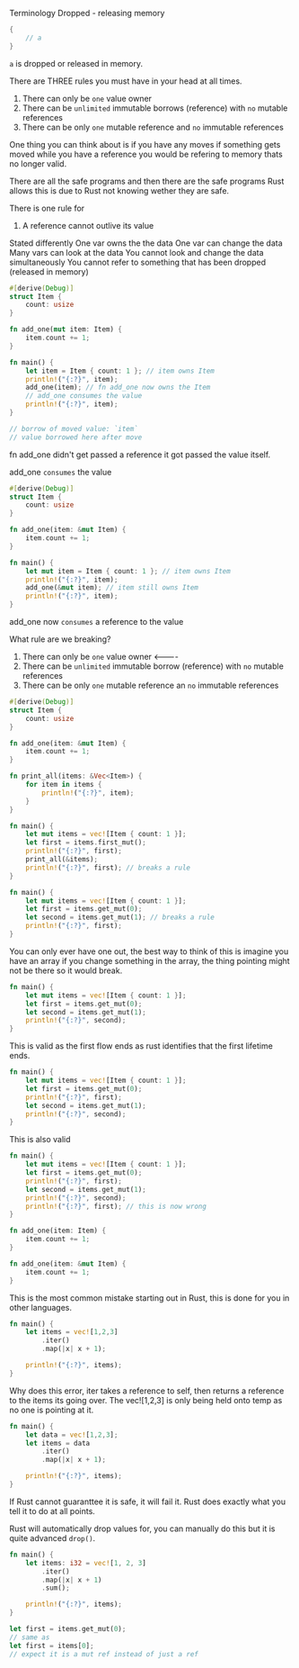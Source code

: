 Terminology
Dropped - releasing memory

```rust
{
    // a
}
```

`a` is dropped or released in memory.

There are THREE rules you must have in your head at all times.

1. There can only be `one` value owner
2. There can be `unlimited` immutable borrows (reference) with `no` mutable references
3. There can be only `one` mutable reference and `no` immutable references

One thing you can think about is if you have any moves if something gets moved while you have a reference you would be refering to memory thats no longer valid.

There are all the safe programs and then there are the safe programs Rust allows this is due to Rust not knowing wether they are safe.

There is one rule for

1. A reference cannot outlive its value

Stated differently
One var owns the the data
One var can change the data
Many vars can look at the data
You cannot look and change the data simultaneously
You cannot refer to something that has been dropped (released in memory)

```rust
#[derive(Debug)]
struct Item {
    count: usize
}

fn add_one(mut item: Item) {
    item.count += 1;
}

fn main() {
    let item = Item { count: 1 }; // item owns Item
    println!("{:?}", item);
    add_one(item); // fn add_one now owns the Item
    // add_one consumes the value
    println!("{:?}", item);
}

// borrow of moved value: `item`
// value borrowed here after move
```

fn add_one didn't get passed a reference it got passed the value itself.

add_one `consumes` the value

```rust
#[derive(Debug)]
struct Item {
    count: usize
}

fn add_one(item: &mut Item) {
    item.count += 1;
}

fn main() {
    let mut item = Item { count: 1 }; // item owns Item
    println!("{:?}", item);
    add_one(&mut item); // item still owns Item
    println!("{:?}", item);
}
```

add_one now `consumes` a reference to the value

What rule are we breaking?

1. There can only be `one` value owner <----
2. There can be `unlimited` immutable borrow (reference) with `no` mutable references
3. There can be only `one` mutable reference an `no` immutable references

```rust
#[derive(Debug)]
struct Item {
    count: usize
}

fn add_one(item: &mut Item) {
    item.count += 1;
}

fn print_all(items: &Vec<Item>) {
    for item in items {
        println!("{:?}", item);
    }
}

fn main() {
    let mut items = vec![Item { count: 1 }];
    let first = items.first_mut();
    println!("{:?}", first);
    print_all(&items);
    println!("{:?}", first); // breaks a rule
}
```

```rust
fn main() {
    let mut items = vec![Item { count: 1 }];
    let first = items.get_mut(0);
    let second = items.get_mut(1); // breaks a rule
    println!("{:?}", first);
}
```

You can only ever have one out, the best way to think of this is imagine you have an array if you change something in the array, the thing pointing might not be there so it would break.

```rust
fn main() {
    let mut items = vec![Item { count: 1 }];
    let first = items.get_mut(0);
    let second = items.get_mut(1);
    println!("{:?}", second);
}
```

This is valid as the first flow ends as rust identifies that the first lifetime ends.

```rust
fn main() {
    let mut items = vec![Item { count: 1 }];
    let first = items.get_mut(0);
    println!("{:?}", first);
    let second = items.get_mut(1);
    println!("{:?}", second);
}
```

This is also valid

```rust
fn main() {
    let mut items = vec![Item { count: 1 }];
    let first = items.get_mut(0);
    println!("{:?}", first);
    let second = items.get_mut(1);
    println!("{:?}", second);
    println!("{:?}", first); // this is now wrong
}
```

```rust
fn add_one(item: Item) {
    item.count += 1;
}

fn add_one(item: &mut Item) {
    item.count += 1;
}
```

This is the most common mistake starting out in Rust, this is done for you in other languages.

```rust
fn main() {
    let items = vec![1,2,3]
        .iter()
        .map(|x| x + 1);

    println!("{:?}", items);
}
```

Why does this error, iter takes a reference to self, then returns a reference to the items its going over.
The vec![1,2,3] is only being held onto temp as no one is pointing at it.

```rust
fn main() {
    let data = vec![1,2,3];
    let items = data
        .iter()
        .map(|x| x + 1);

    println!("{:?}", items);
}
```

If Rust cannot guaranttee it is safe, it will fail it.
Rust does exactly what you tell it to do at all points.

Rust will automatically drop values for, you can manually do this but it is quite advanced `drop()`.

```rust
fn main() {
    let items: i32 = vec![1, 2, 3]
        .iter()
        .map(|x| x + 1)
        .sum();

    println!("{:?}", items);
}
```

```rust
let first = items.get_mut(0);
// same as
let first = items[0];
// expect it is a mut ref instead of just a ref
```
